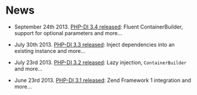 # News

- September 24th 2013. [PHP-DI 3.4 released](04-php-di-3-4.md): Fluent ContainerBuilder, support for optional parameters and more…

- July 30th 2013. [PHP-DI 3.3 released](03-php-di-3-3.md): Inject dependencies into an existing instance and more…

- July 23rd 2013. [PHP-DI 3.2 released](02-php-di-3-2.md): Lazy injection, `ContainerBuilder` and more…

- June 23rd 2013. [PHP-DI 3.1 released](01-php-di-3-1.md): Zend Framework 1 integration and more…
